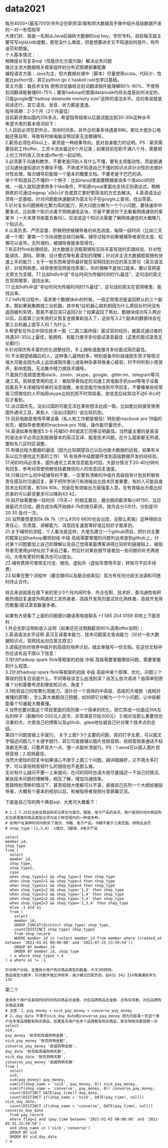 # data2021
每月4000+(最高7000)寻外企在职资深/架构师大数据高手做中级升高级数据开发的一对一有偿指导  
大佬们好，我是一名刚从Java后端转大数据的sql boy，学历专科，目前每天就主要写写sql从tidb提数，感觉没什么难度，但是想要进步又不知道如何提升，有所迷茫和颓废。  
个人基本情况：  
稍微擅长写复杂sql（性能优化方面欠缺）解决业务问题  
做过主流大数据相关框架组件的分布式搭建部署配置  
编程语言方面：Java为主，但大数据处理中（脚本）尽量使用scala、代码少、性能比python佳，其它python go c haskell rust也学过基础。  
英文方面：看技术文档 使用浏览器结合划词翻译插件能理解80%-90%、不使用划词翻译能看懂60-75%；要查hadoop的里面datanode内存长度是如何决定的，只能google搜"hadoop datanode memory size"这样的语法水平。总的来说就是阅读还行，其它语法、发音、听力都是渣渣。  
指导周期：2-3个月（2个月最佳）  
目前薪资类似国内25k多点，希望指导结束以后面试能达到30-35k这种水平  
希望大佬的基本情况如下：  
1.人目前必须在职外企，空闲时间多。非外企的事多待遇差996。某位大佬办公电脑还需自带，导致有时候电脑没带回家无法做辅导。  
2.薪资必须在45k以上，薪资是一种结果导向，是对自身能力的证明。PS：薪资需要目前工作offer、工资卡流水最近6个月记录；如果目前在职不满六个月，需要把上份工作的收入流水或offer也一起证明。  
3.必须善于沟通和教学，不要老是问别人有什么不懂，要有主观能动性，而是能通过沟通快速知道对方哪些不懂、不熟或不知道自己不懂的知识点并针对性的去做针对性处理，每次辅导前能做一个基本的概要文档，不要老是干巴巴的讲。  
举个不知道自己不懂的一个例子：比如mysql里面要模糊查询多个值abcd的时候，一般人就知道使用多个like条件，不知道mysql里面也支持正则表达式，稍微熟练的可通过regexp 'a|b|c|d'去或其它更好更简洁的方式去解决。
4.英语语法必须有一定基础，针对问题能快速翻译为英文句子在google上查询，找出答案。  
5.针对复杂问题拥有化繁为简的能力，把大问题分解为一个个小问题，要快速命中要害点。比如某个知识点属于网络通信这块，尽量不要说你下去看看网络通信的某某书（一大本厚书挨着去看吗）。应该说这个知识点需要了解网络通信的大概哪几个知识点。  
6.认真负责、严厉监督、积极把控被辅导者的状态进度，每隔一段时间（比如三天或一个周）要做一个方向调整总结归纳等。辅导过程中如果被辅导者表现太差、松懈可以说骂，无所谓的，被辅导者能承受得住。  
7.有实时flink处理经验，对大数据主流框架拥有实际丰富有效的实践经验、针对性能调优、源码、原理、设计模式等有着深刻的理解；针对非主流大数据框架拥有快速上手的能力；关于一些东西希望你最好能在官网找到对应的英文原句（英文语法好，对官网熟悉，经常使用官网查找答案）。你的理解不是张口就来，要以官网英文原文为支撑。7.1 比如hdfs中说"寻址时间为传输时间的1%最佳"，这句话的英文在官网哪里，请找出来。  
7.1 比如hdfs中说"寻址时间为传输时间的1%最佳"，这句话的英文在官网哪里，能找出来。  
7.2 hdfs写过程中，请求某个数据块dn的时候，一般正常情况是返回默认的三个副本，那如果我集群就三台机器，其中有1台机器心跳机制因为什么原因长时间没有返回被判失效，那是不是应该只返回2台？如果返回了两台，数据块成功写入两台以后，后面第三台失效的又恢复连接重新加入了，这些写入2个副本的数据块会在第三台机器上面写入吗？为什么？  
8.希望有在外企中担任技术一面（二面三面终级）面试官的经历，被面试通过者的待遇30-35以上最佳，能拥有、有能力搜寻多份面试录音最佳（这里的面试录音无论都行）  
9.针对简历有丰富的优化调整经历，手上拥有或能搜寻多份面试简历最佳。  
10.不太期望结婚后的人，这种事儿逼特别多，特别是备孕阶段或刚生孩子等情况很大可能会因为床上运动或陪伴妻儿或各种杂事导致身心疲软，时不时听到小孩哭声，影响思路，无法集中精力做技术辅导。  
11.能执行高频度使用slack、zoom、skype、google、gitter.im、telegram等沟通工具。高频度使用的定义：被指导者指定的沟通工具电脑手机ipad等电子设备挂着且不关闭被指导者的消息提醒，发信息能尽快收到尽早回复。不要像某些经常用习惯微信的人开始用skype比较抗拒不时常挂着，发信息后经常动不动5-8小时后才看到。  
12.出过国优先，没出过国的可能无法在某些想法达成一致。比如能比较接受使用国外通讯工具，某些人（没出过国的）会比较抗拒。  
13.目前电脑是使用苹果设备（私人和工作都是极佳）特别是macbook pro 19版的优先，被指导者使用的macbook pro 19版，操作能尽量同步。  
14.英语如果有雅思5.5-6 托福50-80或其它同等证明最佳。当然最主要的是英语的语法水平必须达到能做基本的英汉互译、能查技术问题。在什么国家都无所谓，要和东八区时区调整。  
15.有做远程大数据的最佳（因为比较期望自己以后也做大数据的远程，如果有关系以后方便找这方面的工作）
16.有培养中级数据开发到高级数据开发的经经验。  
17.闲的时间必须多，国外通讯工具发信息能及时回，大部分情况下20-40分钟内有回复，参考经常使用微信挂着微信的人的信息回复速度。  
18.只做过什么初中级辅导的不要，一定要有清晰的中级升高级指导计划且积极有责任感及时沟通回复，善于把所学进行有效输出比技术厉害重要，有的人可能自身技术比较厉害，有50k 60k，但是在有效输出方面强差人意。在有效输出方面比较厉害的可以薪资要求可以降到43 42。  
19.刚开始需要做一段时间（15天+）的相互磨合，磨合期间薪资每小时150，当日或最迟次日给。磨合成功再开始做4-7k的按月薪资，按月会分3次付，分别是10 20 30 各付一次。  
20.当然要想拿到5k 6k 7k（什么4300 6600也会出现，没那么死板）这种得综合责任心、负责度、讲解能力、消息回复速度等好或比较好才能拿到。  
21.关于辅导的流程，个人看法是这样，大佬先建立一个github项目，把针对主要的框架比如hadoop要把初级 中级 高级需要掌握的问题列出来放到github上，针对某个问题要加上自己的理解以及自己觉得某篇博客讲得比较好的链接贴上，被指导者先使用git地址拉下来自己看，然后针对某些细节或者加一些问题的补充再提问。大佬有更好的看法也可以提出。  
22.辅导费用可使用支付宝、微信、虚拟币（虚拟币使用币安，转账可不扣手续费）  
23.如果在整个流程中（磨合期间以及磨合结束后）双方有任何分歧无法调和可随时终止合作。  

综合来说就是在接下来的至少3个月内闲时多、外企在职、技术好、善沟通性格积极热情回复速度外网通讯工具热衷者、高级开发简历面试优化熟练者、高级开发简历数量/面试录音数量多者。  

如果有大佬看了上面的问题感兴趣请用电报联系 +1 585 204 0159 并附上下面资料：  
1.外企在职证明和收入证明（如果还在试用期薪资80%请用offer说明）；  
2.英语语法水平证明 英汉互译基本能力、技术问题英文查询能力（针对一些大数据知识点，官网找出对应英文原文）  
3.请描述你对培养中级升到高级的培养计划，就此单独写一份文档。在这份文档中你应该有且不限以下信息：   
3.1针对hadoop spark flink等框架的初级 中级 高级需要掌握哪些问题，需要掌握到什么程度。  
3.2针对hadoop spark flink等框架的初级 中级 高级中某个原理、优化、问题三个等级的回复应该是什么，不同等级该怎么由浅到深？该怎么依次递进？由简单到困难？分别需要考虑到哪些知识点、角度？  
3.3检验自己的有繁化简能力，请针对一个具体的中高级、高级的大难题（或相对难懂的原理），怎么算大难题自己把握，如何把它分解为一个个小问题，让中级都能看个10遍能大概看懂。  
4.当然也要对面这个项目里面的简历做一个简单的优化，把它弄成一份面试30k左右的样子（薪酬100-200元人民币，非常满意可给300元）
5.相对没那么重要但也注重的点，大佬自己的博客以及github、gitee地址或自己针对某个技术点的总结。  
第四个问题直接上手就行。
关于上面1-3个主要的问题，真的打字太累，可以就文字描述问题几个关键字就行，其它可直接辅以图片视频音频，视频音频普通话不标准都无所谓，只要声音大一点、慢一点能听清就行。PS：1.word可以插入图片视频音频；2.视频最佳。  
当然大佬给的回复中如果诚心不限于上面三个问题，越详细越好，又不用太多打字，可以录视频音频什么的相信也不是那么难。  
无论有什么疑问不要一上来就问，在问的同时也请大佬尽量描述一下自己的情况、某些技术问题的理解等，相互了解，增加沟通效率。  
思路特别清晰的情况下，甚至视频大佬都可以不录，直接自己先列一个大纲给被指导者，大概有个基本的规划以后，和被指导者视频分享屏幕交流。  


下面是自己写的两个典型sql、大佬可大概看下：  
```mysql
# 1.1-7.25日注册且商品购买记录仅为餐饮、服装、电子产品的会员，用户某段时间内商品购买记录里面的商品类型必须为这三种范围内的一种或多种，
# 如用户在某种时间内购买了餐饮、书籍、电子产品，书籍不属于三类范围，排除此会员
# shop_type：(1,3,4)  1餐饮、3服装、4电子产品

select
member_id,
shop_type
from (
  select
  member_id,
  shop_type,
  shop_type2,
  case
  when shop_type2=1 && shop_type=1 then shop_type
  when shop_type2=1 && shop_type=3 then shop_type
  when shop_type2=1 && shop_type=4 then shop_type
  when shop_type2=2 && shop_type='1,3' then shop_type
  when shop_type2=2 && shop_type='1,4' then shop_type
  when shop_type2=2 && shop_type='3,4' then shop_type
  when shop_type2=3 && shop_type='1,3,4' then shop_type
  else -1 end a1
  from (
    select
    member_id,
    GROUP_CONCAT(distinct shop_type) shop_type,
    count(DISTINCT shop_type) shop_type2
    from shop_record
    WHERE member_id in (select member_id from member where (created_at between '2021-01-01 00:00:00' and '2021-07-25 23:59:59'))
    GROUP BY member_id
    ORDER BY member_id, shop_type
  ) a where shop_type2 < 4
) a where a1 != -1

针对用户分组，去重统计用户购买商品类型的数量，大于3的排除。
商品类型为数字，针对数字做正序排序，减少模式匹配负担，如431 341 314等通通排序为134
```

第二个

```
查询多个用户在某段时间内的购买商品总金额、对应品牌商品总金额、总购买天数、对应品牌购买商品天数
# 注意：1、pay_money = nick_pay_money + converse_pay_money
# 2、day_date 不等于nick_day_date和converse_pay_money 因为可能某一天这个用户在多家品牌都有购买商品。如果某天用户在多个品牌都有购买商品，那总购物天数就算一天
select
uid,
pay_money '耐克和匡威购物金额',
nick_pay_money '耐克购物金额',
converse_pay_money '匡威购物金额',
day_date '耐克和匡威购物天数',
nick_day_date '耐克购物天数',
converse_pay_money '匡威购物天数'
from (
  select
  uid,
  sum(pay_money) pay_money,
  sum(if(shop_name = 'nick', pay_money, 0)) nick_pay_money,
  sum(if(shop_name = 'converse', pay_money, 0)) converse_pay_money,
  count(DISTINCT DATE(pay_time)) day_date,
  count(DISTINCT if(shop_name = 'nick', DATE(pay_time), null)) nick_day_date,
  count(DISTINCT if(shop_name = 'converse', DATE(pay_time), null)) converse_bay_date
  from pay_record
  where flag=1 and (pay_time between '2021-01-01 00:00:00' and '2021-05-31 23:59:59')
  and shop_name in ('nick','converse')
  GROUP BY uid
  ORDER BY uid,day_date
) a
```
